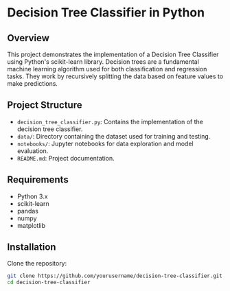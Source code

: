 # Decision Tree Classifier in Python

## Overview

This project demonstrates the implementation of a Decision Tree Classifier using Python's scikit-learn library. Decision trees are a fundamental machine learning algorithm used for both classification and regression tasks. They work by recursively splitting the data based on feature values to make predictions.

## Project Structure

- `decision_tree_classifier.py`: Contains the implementation of the decision tree classifier.
- `data/`: Directory containing the dataset used for training and testing.
- `notebooks/`: Jupyter notebooks for data exploration and model evaluation.
- `README.md`: Project documentation.

## Requirements

- Python 3.x
- scikit-learn
- pandas
- numpy
- matplotlib

## Installation

Clone the repository:

```bash
git clone https://github.com/yourusername/decision-tree-classifier.git
cd decision-tree-classifier
